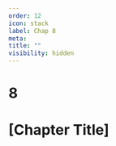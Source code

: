 ```yaml
---
order: 12
icon: stack
label: Chap 8
meta:
title: ""
visibility: hidden
---
```

# 8

# [Chapter Title]